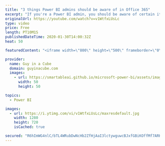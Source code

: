 ```yaml
---
title: "3 things Power BI admins should be aware of in Office 365"
excerpt: "If you're a Power BI admin, you should be aware of certain items within the Office 365 Admin Center. These will help you be a better admin!  Sign up to be notified of our upcoming Power BI administration course! https://guyinacu.be/admincoursenotify  *******************  Want to take your Power BI skills"
originalUrl: https://youtube.com/watch?v=v1WtfxLUsLc
type: video
price: Free
length: PT10M1S
publishedDateTime: 2020-01-30T14:00:32Z
heat: 50

featuredContent: "<iframe width=\"800\" height=\"500\" frameborder=\"0\" src=\"https://www.youtube.com/embed/v1WtfxLUsLc\" allow=\"accelerometer; autoplay; encrypted-media; gyroscope; picture-in-picture\" allowfullscreen></iframe>"

provider:
  name: Guy in a Cube
  domain: guyinacube.com
  images:
    - url: https://smartableai.github.io/microsoft-power-bi/assets/images/organizations/guyinacube.com-50x50.jpg
      width: 50
      height: 50

topics:
  - Power BI

images:
  - url: https://i.ytimg.com/vi/v1WtfxLUsLc/maxresdefault.jpg
    width: 1280
    height: 720
    isCached: true

secured: "R6hImWG4nlC/bTL4WRubDwNcHb2ZfHjAaI3lctywguwcBJxfGBiKOffMf7ARHLVlzcuRJONGFaFzIcFTFhRk/xyg2xrkiepn97BsX58wPEhfX47JO2971XDkHf4Q+98XgNoA1QscIym1ihq6+aQyZ4Quy0Icdp2IL8gMB42+FKwh9p+pcmFmTk/yp9aT2wl9Qn79N9Ev+T/5WBWRSY7WHqTL6dtbigdIUsLR9Jqb3tL/fWPipqny/gpIKIzvMZRY5auzVm3CedrmAJqa3Gx47LAypWJyU883nQ1MyVB50ihWYDXI0aOgNaInBM3BCcBI5+Svrt8HHYVovoVKXfpusI2S9jaiszNKKgFhKpOCPI6ZtB/sSXJjHDXpvoXbztqz0jQRWdX0l7EIeQdKquliuM4k0+HmzkEZtAEG7SoyVsg=;3gzKVwmR+IibWnS3LeLpcg=="
---
```


